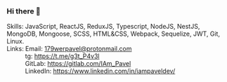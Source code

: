 ### Hi there 👋

Skills: JavaScript, ReactJS, ReduxJS, Typescript, NodeJS, NestJS, MongoDB, Mongoose, SCSS, HTML&CSS, Webpack, Sequelize, JWT, Git, Linux. </br>
Links: Email: 179werpavel@protonmail.com</br>
       &emsp;&emsp;&emsp;tg: https://t.me/g3t_P4v3l</br>
       &emsp;&emsp;&emsp;GitLab: https://gitlab.com/IAm_Pavel</br>
       &emsp;&emsp;&emsp;LinkedIn: https://www.linkedin.com/in/iampaveldev/</br>

<!--
**IAmPavelDev/IAMPavelDev** is a ✨ _special_ ✨ repository because its `README.md` (this file) appears on your GitHub profile.

Here are some ideas to get you started:

- 🔭 I’m currently working on ...
- 🌱 I’m currently learning ...
- 👯 I’m looking to collaborate on ...
- 🤔 I’m looking for help with ...
- 💬 Ask me about ...
- 📫 How to reach me: ...
- 😄 Pronouns: ...
- ⚡ Fun fact: ...
-->
